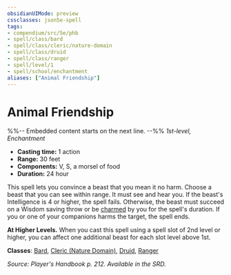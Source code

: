 ```yaml
---
obsidianUIMode: preview
cssclasses: json5e-spell
tags:
- compendium/src/5e/phb
- spell/class/bard
- spell/class/cleric/nature-domain
- spell/class/druid
- spell/class/ranger
- spell/level/1
- spell/school/enchantment
aliases: ["Animal Friendship"]
---
```

# Animal Friendship
%%-- Embedded content starts on the next line. --%%
*1st-level, Enchantment*  

- **Casting time:** 1 action
- **Range:** 30 feet
- **Components:** V, S, a morsel of food
- **Duration:** 24 hour

This spell lets you convince a beast that you mean it no harm. Choose a beast that you can see within range. It must see and hear you. If the beast's Intelligence is 4 or higher, the spell fails. Otherwise, the beast must succeed on a Wisdom saving throw or be [charmed](/Systems/5e/rules/conditions.md#charmed) by you for the spell's duration. If you or one of your companions harms the target, the spell ends.

**At Higher Levels.** When you cast this spell using a spell slot of 2nd level or higher, you can affect one additional beast for each slot level above 1st.

**Classes**: [Bard](/Systems/5e/classes/bard.md), [Cleric (Nature Domain)](/Systems/5e/classes/cleric-nature-domain.md), [Druid](/Systems/5e/classes/druid.md), [Ranger](/Systems/5e/classes/ranger.md)

*Source: Player's Handbook p. 212. Available in the SRD.*